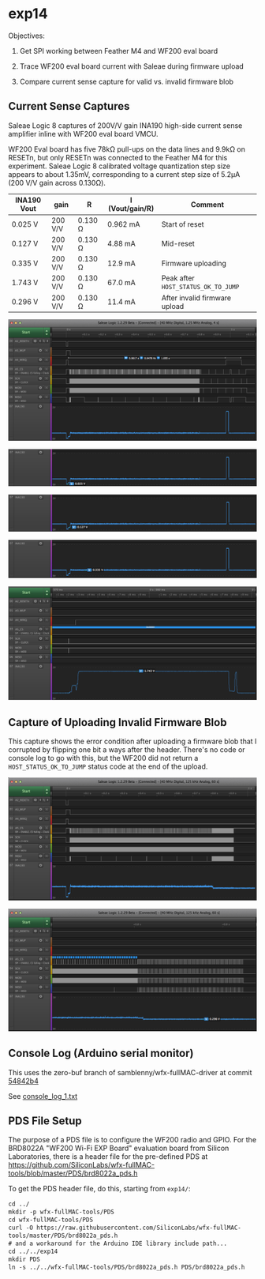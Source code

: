 # exp14

Objectives:

1. Get SPI working between Feather M4 and WF200 eval board

2. Trace WF200 eval board current with Saleae during firmware upload

3. Compare current sense capture for valid vs. invalid firmware blob


## Current Sense Captures

Saleae Logic 8 captures of 200V/V gain INA190 high-side current sense amplifier
inline with WF200 eval board VMCU.

WF200 Eval board has five 78kΩ pull-ups on the data lines and 9.9kΩ on RESETn,
but only RESETn was connected to the Feather M4 for this experiment. Saleae
Logic 8 calibrated voltage quantization step size appears to about 1.35mV,
corresponding to a current step size of 5.2µA (200 V/V gain across 0.130Ω).

| INA190 Vout | gain    | R       | I (Vout/gain/R) | Comment                             |
|-------------|---------|---------|-----------------|-------------------------------------|
| 0.025 V     | 200 V/V | 0.130 Ω |  0.962 mA       | Start of reset                      |
| 0.127 V     | 200 V/V | 0.130 Ω |  4.88  mA       | Mid-reset                           |
| 0.335 V     | 200 V/V | 0.130 Ω | 12.9   mA       | Firmware uploading                  |
| 1.743 V     | 200 V/V | 0.130 Ω | 67.0   mA       | Peak after `HOST_STATUS_OK_TO_JUMP` |
| 0.296 V     | 200 V/V | 0.130 Ω | 11.4   mA       | After invalid firmware upload       |


![capture_fw_load_wide.png](capture_fw_load_wide.png)

![capture_reset_25mV.png](capture_reset_25mV.png)

![capture_reset_127mV.png](capture_reset_127mV.png)

![capture_fw_load_335mV.png](capture_fw_load_335mV.png)

![capture_boot_peak_1743mV.png](capture_boot_peak_1743mV.png)


## Capture of Uploading Invalid Firmware Blob

This capture shows the error condition after uploading a firmware blob that I
corrupted by flipping one bit a ways after the header. There's no code or
console log to go with this, but the WF200 did not return a
`HOST_STATUS_OK_TO_JUMP` status code at the end of the upload.

![capture_bad_firmware_wide.png](capture_bad_firmware_wide.png)

![capture_bad_firmware_tail.png](capture_bad_firmware_tail.png)


## Console Log (Arduino serial monitor)

This uses the zero-buf branch of samblenny/wfx-fullMAC-driver at commit
[54842b4](https://github.com/samblenny/wfx-fullMAC-driver/commit/54842b4931d10a7119db337ba30ed2ff5dd6d959)

See [console_log_1.txt](console_log_1.txt)


## PDS File Setup

The purpose of a PDS file is to configure the WF200 radio and GPIO. For the
BRD8022A "WF200 Wi-Fi EXP Board" evaluation board from Silicon Laboratories,
there is a header file for the pre-defined PDS at
https://github.com/SiliconLabs/wfx-fullMAC-tools/blob/master/PDS/brd8022a_pds.h

To get the PDS header file, do this, starting from `exp14/`:
```
cd ../
mkdir -p wfx-fullMAC-tools/PDS
cd wfx-fullMAC-tools/PDS
curl -O https://raw.githubusercontent.com/SiliconLabs/wfx-fullMAC-tools/master/PDS/brd8022a_pds.h
# and a workaround for the Arduino IDE library include path...
cd ../../exp14
mkdir PDS
ln -s ../../wfx-fullMAC-tools/PDS/brd8022a_pds.h PDS/brd8022a_pds.h
```
